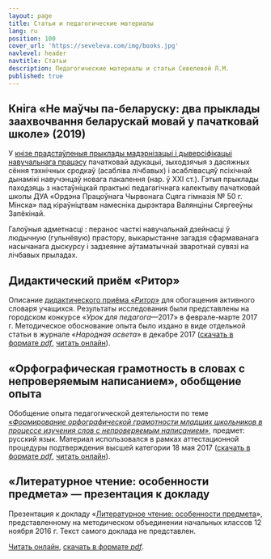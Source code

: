 ```yaml
---
layout: page
title: Статьи и педагогические материалы
lang: ru
position: 100
cover_url: 'https://seveleva.com/img/books.jpg'
navlevel: header
navtitle: Статьи
description: Педагогические материалы и статьи Севелевой Л.М.
published: true
---
```

## Кніга «Не маўчы па-беларуску: два прыклады заахвочвання беларускай мовай у пачатковай школе» (2019)

У [кнізе прадстаўленыя прыклады мадэрнізацыі і дыверсіфікацыі навучальнага працэсу](/nie-maŭčy) пачатковай адукацыі, зыходзячыя з дасяжных сёння тэхнічных сродкаў (асабліва лічбавых) і асаблівасцяў псіхічнай дынамікі навучэнцаў новага пакалення (нар. ў XXI ст.). Гэтыя прыклады паходзяць з настаўніцкай практыкі педагагічнага калектыву пачатковай школы ДУА «Ордэна Працоўнага Чырвонага Сцяга гімназія № 50 г. Мінска» пад кіраўніцтвам намесніка дырэктара Валянціны Сяргееўны Запёкінай. 

Галоўныя адметнасці : перанос часткі навучальнай дзейнасці ў людычную (гульнёвую) прастору, выкарыстанне загадзя сфармаванага насычанага дыскурсу і задзеянне аўтаматычнай зваротнай сувязі на
лічбавых прыладах.



## Дидактический приём «Ритор»

Описание [дидактического приёма «*Ритор*»](https://seveleva.com/rhetor) для обогащения активного словаря учащихся. Результаты исследования были представлены на городском кон­курсе «*Урок для педагога*—2017» в феврале­-марте 2017 г. 
Методическое обоснование опыта было издано в виде отдельной статьи в журнале «*Народная асвета*» в декабре 2017 ([скачать в формате *pdf*](https://seveleva.com/assets/Seveleva_Rhetor.pdf), [читать онлайн](https://seveleva.com/rhetor)).

## «Орфографическая грамотность в словах с непроверяемым написанием», обобщение опыта

Обобщение опыта педагогической деятельности по теме [«*Формирование орфографической грамотности младших школьников в процессе изучения слов с непроверяемым написанием*»](https://seveleva.com/cathegory), предмет: русский язык. Материал использовался в рамках аттестационной процедуры подтверждения высшей категории 18 мая 2017 ([скачать в формате *pdf*](https://seveleva.com/assets/Seveleva_cathegory.pdf), [читать онлайн](https://seveleva.com/cathegory)).

## «Литературное чтение: особенности предмета» — презентация к докладу

Презентация к докладу «[Литературное чтение: особенности предмета](https://seveleva.com/reading)», представленному на  методическом объединении начальных классов 12 ноября 2016 г. Текст самого доклада не представлен.

[Читать онлайн](https://seveleva.com/reading), [скачать в формате *pdf*](https://seveleva.com/assets/Seveleva_reading.pdf).
